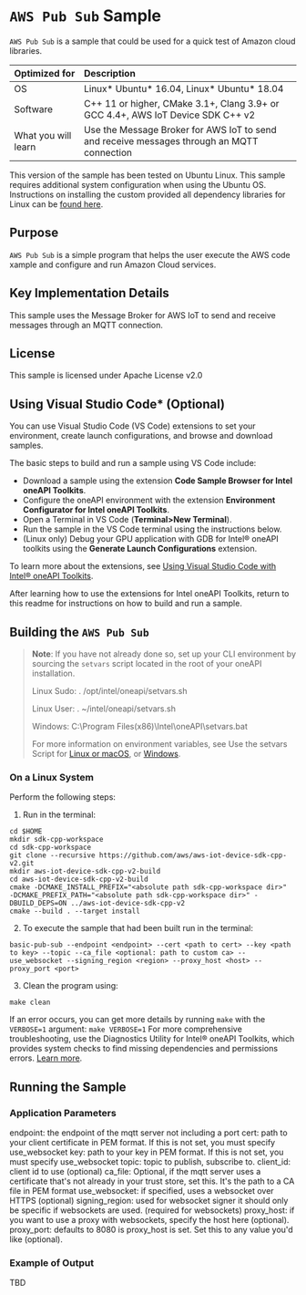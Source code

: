 # `AWS Pub Sub` Sample

`AWS Pub Sub` is a sample that could be used for a quick test of Amazon cloud libraries.


| Optimized for                     | Description
|:---                               |:---
| OS                                | Linux* Ubuntu* 16.04, Linux* Ubuntu* 18.04
| Software                          | C++ 11 or higher, CMake 3.1+, Clang 3.9+ or GCC 4.4+, AWS IoT Device SDK C++ v2
| What you will learn               | Use the Message Broker for AWS IoT to send and receive messages through an MQTT connection


This version of the sample has been tested on Ubuntu Linux. This sample
requires additional system configuration when using the Ubuntu OS. Instructions
on installing the custom provided all dependency libraries for Linux can be
[found here]().

## Purpose
`AWS Pub Sub` is a simple program that helps the user execute the AWS code
xample and configure and run Amazon Cloud services.

## Key Implementation Details
This sample uses the Message Broker for AWS IoT to send and receive messages
through an MQTT connection.

## License
This sample is licensed under Apache License v2.0

## Using Visual Studio Code* (Optional)

You can use Visual Studio Code (VS Code) extensions to set your environment,
create launch configurations, and browse and download samples.

The basic steps to build and run a sample using VS Code include:
 - Download a sample using the extension **Code Sample Browser for Intel oneAPI Toolkits**.
 - Configure the oneAPI environment with the extension **Environment Configurator for Intel oneAPI Toolkits**.
 - Open a Terminal in VS Code (**Terminal>New Terminal**).
 - Run the sample in the VS Code terminal using the instructions below.
 - (Linux only) Debug your GPU application with GDB for Intel® oneAPI toolkits using the **Generate Launch Configurations** extension.

To learn more about the extensions, see
[Using Visual Studio Code with Intel® oneAPI Toolkits](https://www.intel.com/content/www/us/en/develop/documentation/using-vs-code-with-intel-oneapi/top.html).

After learning how to use the extensions for Intel oneAPI Toolkits, return to
this readme for instructions on how to build and run a sample.

## Building the `AWS Pub Sub`

> **Note**: If you have not already done so, set up your CLI
> environment by sourcing  the `setvars` script located in
> the root of your oneAPI installation.
>
> Linux Sudo: . /opt/intel/oneapi/setvars.sh
>
> Linux User: . ~/intel/oneapi/setvars.sh
>
> Windows: C:\Program Files(x86)\Intel\oneAPI\setvars.bat
>
>For more information on environment variables, see Use the setvars Script for [Linux or macOS](https://www.intel.com/content/www/us/en/develop/documentation/oneapi-programming-guide/top/oneapi-development-environment-setup/use-the-setvars-script-with-linux-or-macos.html), or [Windows](https://www.intel.com/content/www/us/en/develop/documentation/oneapi-programming-guide/top/oneapi-development-environment-setup/use-the-setvars-script-with-windows.html).

### On a Linux System

Perform the following steps:
1. Run in the terminal:
```
cd $HOME
mkdir sdk-cpp-workspace
cd sdk-cpp-workspace
git clone --recursive https://github.com/aws/aws-iot-device-sdk-cpp-v2.git
mkdir aws-iot-device-sdk-cpp-v2-build
cd aws-iot-device-sdk-cpp-v2-build
cmake -DCMAKE_INSTALL_PREFIX="<absolute path sdk-cpp-workspace dir>"  -DCMAKE_PREFIX_PATH="<absolute path sdk-cpp-workspace dir>" -DBUILD_DEPS=ON ../aws-iot-device-sdk-cpp-v2
cmake --build . --target install
```

2. To execute the sample that had been built run in the terminal:
```
basic-pub-sub --endpoint <endpoint> --cert <path to cert> --key <path to key> --topic --ca_file <optional: path to custom ca> --use_websocket --signing_region <region> --proxy_host <host> --proxy_port <port>
```

3. Clean the program using:

```
make clean
```
If an error occurs, you can get more details by running `make` with
the `VERBOSE=1` argument:
``make VERBOSE=1``
For more comprehensive troubleshooting, use the Diagnostics Utility for
Intel® oneAPI Toolkits, which provides system checks to find missing
dependencies and permissions errors.
[Learn more](https://www.intel.com/content/www/us/en/develop/documentation/diagnostic-utility-user-guide/top.html).

## Running the Sample

### Application Parameters

endpoint: the endpoint of the mqtt server not including a port
cert: path to your client certificate in PEM format. If this is not set, you must specify use_websocket
key: path to your key in PEM format. If this is not set, you must specify use_websocket
topic: topic to publish, subscribe to.
client_id: client id to use (optional)
ca_file: Optional, if the mqtt server uses a certificate that's not already in your trust store, set this.
	It's the path to a CA file in PEM format
use_websocket: if specified, uses a websocket over HTTPS (optional)
signing_region: used for websocket signer it should only be specific if websockets are used. (required for websockets)
proxy_host: if you want to use a proxy with websockets, specify the host here (optional).
proxy_port: defaults to 8080 is proxy_host is set. Set this to any value you'd like (optional).

### Example of Output
TBD
